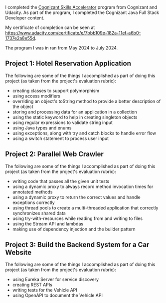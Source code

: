 I completed the [Cognizant Skills Accelerator](https://careers.cognizant.com/us-en/cognizant-skills-accelerator/) program from Cognizant and Udacity. As part of the program, I completed the Cognizant Java Full Stack Developer content.

My certificate of completion can be seen at https://www.udacity.com/certificate/e/7bbb109e-182a-11ef-a6b0-1737e2a8e55d.

The program I was in ran from May 2024 to July 2024.

## Project 1: Hotel Reservation Application
The following are some of the things I accomplished as part of doing this project (as taken from the project's evaluation rubric):
 - creating classes to support polymorphism
 - using access modifiers
 - overriding an object's toString method to provide a better description of the object
 - storing and processing data for an application in a collection
 - using the static keyword to help in creating singleton objects
 - using regular expressions to validate string input
 - using Java types and enums
 - using exceptions, along with try and catch blocks to handle error flow
 - using a switch statement to process user input

## Project 2: Parallel Web Crawler
The following are some of the things I accomplished as part of doing this project (as taken from the project's evaluation rubric):
 - writing code that passes all the given unit tests
 - using a dynamic proxy to always record method invocation times for annotated methods
 - using a dynamic proxy to return the correct values and handle exceptions correctly
 - using thread pools to create a multi-threaded application that correctly synchronizes shared data
 - using try-with-resources while reading from and writing to files
 - using the Stream API and lambdas
 - making use of dependency injection and the builder pattern

## Project 3: Build the Backend System for a Car Website
The following are some of the things I accomplished as part of doing this project (as taken from the project's evaluation rubric):
 - using Eureka Server for service discovery
 - creating REST APIs
 - writing tests for the Vehicle API
 - using OpenAPI to document the Vehicle API 
